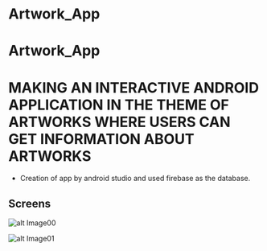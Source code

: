 # Artwork_App

# Artwork_App

# MAKING AN INTERACTIVE ANDROID APPLICATION IN THE THEME OF ARTWORKS WHERE USERS CAN GET INFORMATION ABOUT ARTWORKS

* Creation of app by android studio and used firebase as the database.

## Screens

![alt Image00](./img/a1.png)

![alt Image01](./img/a2.png)

